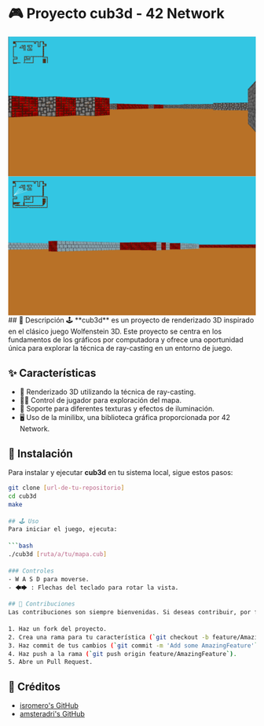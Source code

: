 # 🎮 Proyecto cub3d - 42 Network
<img align="center" src="imagenes/imagen1.PNG" alt="Screenshot of the game" />
<img align="center" src="imagenes/imagen2.PNG" alt="Screenshot of the game" />
## 📖 Descripción
🕹️ **cub3d** es un proyecto de renderizado 3D inspirado en el clásico juego Wolfenstein 3D. Este proyecto se centra en los fundamentos de los gráficos por computadora y ofrece una oportunidad única para explorar la técnica de ray-casting en un entorno de juego.

## ✨ Características
- 🌌 Renderizado 3D utilizando la técnica de ray-casting.
- 🏃‍♂️ Control de jugador para exploración del mapa.
- 🎨 Soporte para diferentes texturas y efectos de iluminación.
- 🖥️ Uso de la minilibx, una biblioteca gráfica proporcionada por 42 Network.

## 🚀 Instalación
Para instalar y ejecutar **cub3d** en tu sistema local, sigue estos pasos:

```bash
git clone [url-de-tu-repositorio]
cd cub3d
make

## 🕹️ Uso
Para iniciar el juego, ejecuta:

```bash
./cub3d [ruta/a/tu/mapa.cub]

### Controles
- W A S D para moverse.
- 🡄🡆 : Flechas del teclado para rotar la vista.

## 🤝 Contribuciones
Las contribuciones son siempre bienvenidas. Si deseas contribuir, por favor:

1. Haz un fork del proyecto.
2. Crea una rama para tu característica (`git checkout -b feature/AmazingFeature`).
3. Haz commit de tus cambios (`git commit -m 'Add some AmazingFeature'`).
4. Haz push a la rama (`git push origin feature/AmazingFeature`).
5. Abre un Pull Request.
```
## 👥 Créditos
- [isromero's GitHub](https://github.com/isromero)
- [amsteradri's GitHub](https://github.com/amsteradri)

